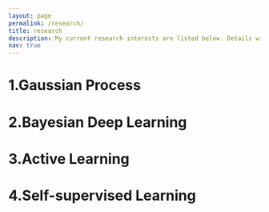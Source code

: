 ```yaml
---
layout: page
permalink: /research/
title: research
description: My current research interests are listed below. Details will be added soon.
nav: true
---
```


# 1.Gaussian Process

# 2.Bayesian Deep Learning

# 3.Active Learning

# 4.Self-supervised Learning
